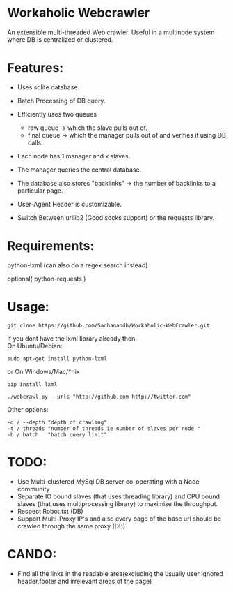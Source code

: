 Workaholic Webcrawler 
===================== 

An extensible multi-threaded Web crawler. 
Useful in a multinode system where DB is centralized or clustered. 


Features: 
========= 

* Uses sqlite database. 
* Batch Processing of DB query.
* Efficiently uses two queues

    * raw queue -> which the slave pulls out of.
    * final queue -> which the manager pulls out of and verifies it using DB calls.

* Each node has 1 manager and x slaves.
* The manager queries the central database.
* The database also stores "backlinks" -> the number of backlinks to a particular page.
* User-Agent Header is customizable.
* Switch Between urllib2 (Good socks support) or the requests library.


Requirements: 
============= 

python-lxml (can also do a regex search instead) 

optional( python-requests ) 


Usage: 
====== 

```
git clone https://github.com/Sadhanandh/Workaholic-WebCrawler.git
```

If you dont have the lxml library already then:  
On Ubuntu/Debian: 
```
sudo apt-get install python-lxml
```
or 
On Windows/Mac/\*nix 
```
pip install lxml
```


```
./webcrawl.py --urls "http://github.com http://twitter.com" 
```

Other options: 

```
-d / --depth "depth of crawling" 
-t / threads "number of threads ie number of slaves per node " 
-b / batch   "batch query limit" 
```


TODO: 
======= 

* Use Multi-clustered MySql DB server co-operating with a Node community 
* Separate IO bound slaves  (that uses threading library) and CPU bound slaves (that uses multiprocessing library) to  maximize the throughput. 
* Respect Robot.txt (DB) 
* Support Multi-Proxy IP's and also every page of the base url should be crawled through the same proxy (DB) 

CANDO: 
====== 

* Find all the links in the readable area(excluding the usually user ignored header,footer and irrelevant areas of the page) 
